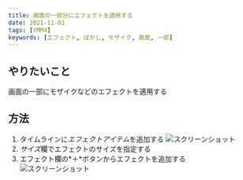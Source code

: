 ```yaml
---
title: 画面の一部分にエフェクトを適用する
date: 2021-11-01
tags: [YMM4]
keywords: [エフェクト, ぼかし, モザイク, 画面, 一部]
---
```

## やりたいこと
画面の一部にモザイクなどのエフェクトを適用する

## 方法
1. タイムラインに*エフェクトアイテム*を追加する
![スクリーンショット](画面の一部分にエフェクトを適用する_1825.png)
1. *サイズ*欄でエフェクトのサイズを指定する
1. エフェクト欄の*＋*ボタンからエフェクトを追加する
![スクリーンショット](画面の一部分にエフェクトを適用する_1946.png)